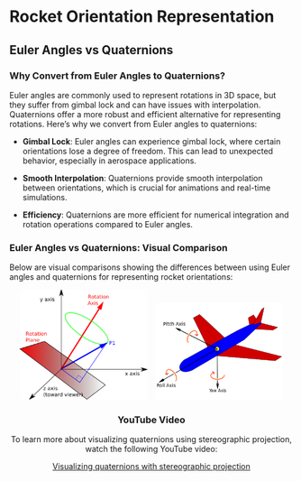 # Rocket Orientation Representation

## Euler Angles vs Quaternions

### Why Convert from Euler Angles to Quaternions?

Euler angles are commonly used to represent rotations in 3D space, but they suffer from gimbal lock and can have issues with interpolation. Quaternions offer a more robust and efficient alternative for representing rotations. Here’s why we convert from Euler angles to quaternions:

- **Gimbal Lock**: Euler angles can experience gimbal lock, where certain orientations lose a degree of freedom. This can lead to unexpected behavior, especially in aerospace applications.
  
- **Smooth Interpolation**: Quaternions provide smooth interpolation between orientations, which is crucial for animations and real-time simulations.

- **Efficiency**: Quaternions are more efficient for numerical integration and rotation operations compared to Euler angles.

### Euler Angles vs Quaternions: Visual Comparison

Below are visual comparisons showing the differences between using Euler angles and quaternions for representing rocket orientations:

<div style="text-align: center;">
  <img src="../../images/quaternion_representation.png" alt="Quaternion Representation" width="45%" style="display: inline-block; margin-right: 10px;">
  <img src="../../images/euler_representation.png" alt="Euler Angles Representation" width="45%" style="display: inline-block;">


### YouTube Video

To learn more about visualizing quaternions using stereographic projection, watch the following YouTube video:

[Visualizing quaternions with stereographic projection](https://www.youtube.com/watch?v=d4EgbgTm0Bg)

